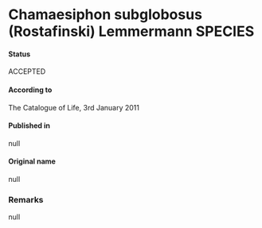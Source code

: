 # Chamaesiphon subglobosus (Rostafinski) Lemmermann SPECIES

#### Status
ACCEPTED

#### According to
The Catalogue of Life, 3rd January 2011

#### Published in
null

#### Original name
null

### Remarks
null